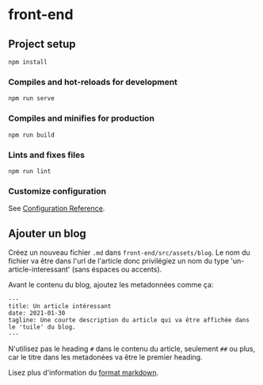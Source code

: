 # front-end

## Project setup
```
npm install
```

### Compiles and hot-reloads for development
```
npm run serve
```

### Compiles and minifies for production
```
npm run build
```

### Lints and fixes files
```
npm run lint
```

### Customize configuration
See [Configuration Reference](https://cli.vuejs.org/config/).

## Ajouter un blog

Créez un nouveau fichier `.md` dans `front-end/src/assets/blog`. Le nom du fichier va être dans l'url de l'article donc privilégiez un nom du type 'un-article-interessant' (sans éspaces ou accents).

Avant le contenu du blog, ajoutez les metadonnées comme ça:

```
---
title: Un article intéressant
date: 2021-01-30
tagline: Une courte description du article qui va être affichée dans le 'tuile' du blog.
---
```

N'utilisez pas le heading `#` dans le contenu du article, seulement `##` ou plus, car le titre dans les metadonées va être le premier heading.

Lisez plus d'information du [format markdown](https://guides.github.com/features/mastering-markdown/).